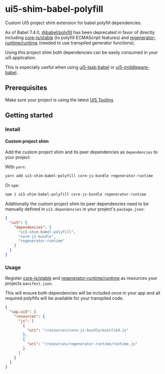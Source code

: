# ui5-shim-babel-polyfill
Custom UI5 project shim extension for babel polyfill dependencies.

As of Babel 7.4.0, [@babel/polyfill](https://babeljs.io/docs/en/babel-polyfill) has been deprecated in favor of directly including [core-js/stable](https://github.com/zloirock/core-js) (to polyfill ECMAScript features) and [regenerator-runtime/runtime](https://github.com/facebook/regenerator/tree/master/packages/regenerator-runtime) (needed to use transpiled generator functions).

Using this project shim both dependencies can be easily consumed in your ui5 application.

This is especially useful when using [ui5-task-babel](https://github.com/pwasem/ui5-task-babel) or [ui5-middleware-babel](https://github.com/pwasem/ui5-middleware-babel).

## Prerequisites
Make sure your project is using the latest [UI5 Tooling](https://sap.github.io/ui5-tooling/pages/GettingStarted/).

## Getting started

### Install

#### Custom project shim
Add the custom project shim and its peer dependencies as `dependencies` to your project.

With `yarn`:
```sh
yarn add ui5-shim-babel-polyfill core-js-bundle regenerator-runtime
```
Or `npm`:
```sh
npm i ui5-shim-babel-polyfill core-js-bundle regenerator-runtime
```

Additionally the custom project shim its peer dependencies need to be manually defined in `ui5.dependencies` in your project's `package.json`:
```json
{
  "ui5": {
    "dependencies": [
      "ui5-shim-babel-polyfill",
      "core-js-bundle",
      "regenerator-runtime"
    ]
  }
}
```

### Usage
Register [core-js/stable](https://github.com/zloirock/core-js) and [regenerator-runtime/runtime](https://github.com/facebook/regenerator/tree/master/packages/regenerator-runtime) as resources your projects `manifest.json`.

This will ensure both dependencies will be included once in your app and all required polyfills will be available for your transpiled code.
```json
{
  "sap.ui5": {
    "resources": {
      "js": [
        {
          "uri": "/resources/core-js-bundle/minified.js"
        },
        {
          "uri": "/resources/regenerator-runtime/runtime.js"
        }
      ]
    }
  }
}
```

